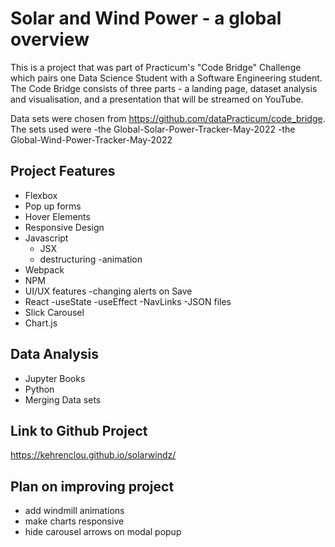 # Solar and Wind Power - a global overview

This is a project that was part of Practicum's "Code Bridge" Challenge which pairs one Data Science Student with a Software Engineering student. The Code Bridge consists of three parts - a landing page, dataset analysis and visualisation, and a presentation that will be streamed on YouTube.

Data sets were chosen from https://github.com/dataPracticum/code_bridge.
The sets used were
-the Global-Solar-Power-Tracker-May-2022
-the Global-Wind-Power-Tracker-May-2022

## Project Features

- Flexbox
- Pop up forms
- Hover Elements
- Responsive Design
- Javascript
  - JSX
  - destructuring
    -animation
- Webpack
- NPM
- UI/UX features
  -changing alerts on Save
- React
  -useState
  -useEffect
  -NavLinks
  -JSON files
- Slick Carousel
- Chart.js

## Data Analysis

- Jupyter Books
- Python
- Merging Data sets

## Link to Github Project

https://kehrenclou.github.io/solarwindz/

## Plan on improving project

- add windmill animations
- make charts responsive
- hide carousel arrows on modal popup
